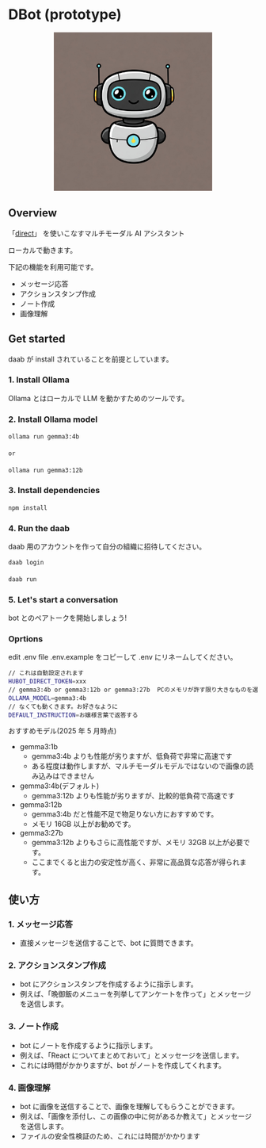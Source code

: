 # DBot (prototype)

<p align="center">
<img width="320" src="./assets/Gemini_Generated_Image_9x3pcf9x3pcf9x3p.jpeg" />
</p>

## Overview

「[direct](https://direct4b.com/ja/)」 を使いこなすマルチモーダル AI アシスタント

ローカルで動きます。

下記の機能を利用可能です。

- メッセージ応答
- アクションスタンプ作成
- ノート作成
- 画像理解

## Get started

daab が install されていることを前提としています。

### 1. Install Ollama

Ollama とはローカルで LLM を動かすためのツールです。

### 2. Install Ollama model

```bash
ollama run gemma3:4b

or

ollama run gemma3:12b
```

### 3. Install dependencies

```bash
npm install
```

### 4. Run the daab

daab 用のアカウントを作って自分の組織に招待してください。

```bash
daab login

daab run
```

### 5. Let's start a conversation

bot とのペアトークを開始しましょう!

### Oprtions

edit .env file
.env.example をコピーして .env にリネームしてください。

```bash
// これは自動設定されます
HUBOT_DIRECT_TOKEN=xxx
// gemma3:4b or gemma3:12b or gemma3:27b  PCのメモリが許す限り大きなものを選択可能 マルチモーダルモデルがおすすめ gemma以外でも大丈夫
OLLAMA_MODEL=gemma3:4b
// なくても動くきます。お好きなように
DEFAULT_INSTRUCTION=お嬢様言葉で返答する
```

おすすめモデル(2025 年 5 月時点)
- gemma3:1b
  - gemma3:4b よりも性能が劣りますが、低負荷で非常に高速です
  - ある程度は動作しますが、マルチモーダルモデルではないので画像の読み込みはできません
- gemma3:4b(デフォルト)
  - gemma3:12b よりも性能が劣りますが、比較的低負荷で高速です
- gemma3:12b
  - gemma3:4b だと性能不足で物足りない方におすすめです。
  - メモリ 16GB 以上がお勧めです。
- gemma3:27b
  - gemma3:12b よりもさらに高性能ですが、メモリ 32GB 以上が必要です。
  - ここまでくると出力の安定性が高く、非常に高品質な応答が得られます。

## 使い方

### 1. メッセージ応答

- 直接メッセージを送信することで、bot に質問できます。

### 2. アクションスタンプ作成

- bot にアクションスタンプを作成するように指示します。
- 例えば、「晩御飯のメニューを列挙してアンケートを作って」とメッセージを送信します。

### 3. ノート作成

- bot にノートを作成するように指示します。
- 例えば、「React についてまとめておいて」とメッセージを送信します。
- これには時間がかかりますが、bot がノートを作成してくれます。

### 4. 画像理解

- bot に画像を送信することで、画像を理解してもらうことができます。
- 例えば、「画像を添付し、この画像の中に何があるか教えて」とメッセージを送信します。
- ファイルの安全性検証のため、これには時間がかかります
